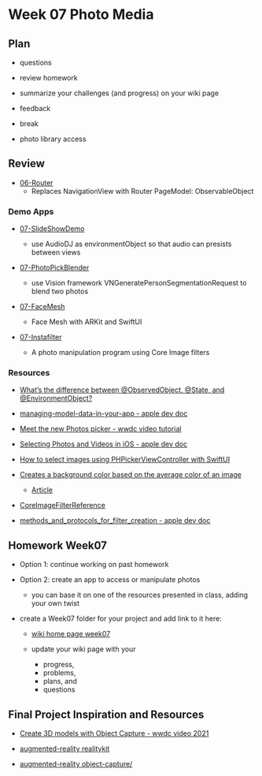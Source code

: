 # Week 07 Photo Media

## Plan

- questions

- review homework

- summarize your challenges (and progress) on your wiki page

- feedback

- break

- photo library access

## Review

- [06-Router](https://github.com/molab-itp/06-Router)
  - Replaces NavigationView with Router PageModel: ObservableObject

### Demo Apps

- [07-SlideShowDemo](https://github.com/molab-itp/07-SlideShowDemo)

  - use AudioDJ as environmentObject so that audio can presists between views

- [07-PhotoPickBlender](https://github.com/molab-itp/07-PhotoPickBlender)

  - use Vision framework VNGeneratePersonSegmentationRequest to blend two photos

- [07-FaceMesh](https://github.com/molab-itp/07-FaceMesh)

  - Face Mesh with ARKit and SwiftUI

- [07-Instafilter](https://github.com/molab-itp/07-Instafilter)
  - A photo manipulation program using Core Image filters
  <!-- - [Hacking with iOS: SwiftUI Edition](https://www.hackingwithswift.com/books/ios-swiftui)
  - [Instafilter article](https://www.hackingwithswift.com/books/ios-swiftui/instafilter-introduction)
  - [source repo](https://github.com/twostraws/HackingWithSwift/tree/main/SwiftUI/project13)
  - uses ImagePicker: UIViewControllerRepresentable to access UIKit PHPickerViewController -->

### Resources

- [What’s the difference between @ObservedObject, @State, and @EnvironmentObject?](https://www.hackingwithswift.com/quick-start/swiftui/whats-the-difference-between-observedobject-state-and-environmentobject)

- [managing-model-data-in-your-app - apple dev doc](https://developer.apple.com/documentation/swiftui/managing-model-data-in-your-app)

- [Meet the new Photos picker - wwdc video tutorial](https://developer.apple.com/videos/play/wwdc2020/10652/)

- [Selecting Photos and Videos in iOS - apple dev doc](https://developer.apple.com/documentation/photokit/selecting_photos_and_videos_in_ios)

- [How to select images using PHPickerViewController with SwiftUI](https://levelup.gitconnected.com/how-to-select-images-using-phpickerviewcontroller-with-swiftui-da8bd3ec3d05)

<!-- - [How to obtain photo data/metadata after being picked in PHPickerViewController?](https://developer.apple.com/forums/thread/654898) -->

- [Creates a background color based on the average color of an image](https://github.com/bbaars/UIImageAverageColor)

  - [Article](https://medium.com/swlh/swiftui-read-the-average-color-of-an-image-c736adb43000)

- [CoreImageFilterReference ](https://developer.apple.com/library/archive/documentation/GraphicsImaging/Reference/CoreImageFilterReference/index.html)

- [methods_and_protocols_for_filter_creation - apple dev doc](https://developer.apple.com/documentation/coreimage/methods_and_protocols_for_filter_creation)

## Homework Week07

- Option 1: continue working on past homework

- Option 2: create an app to access or manipulate photos

  - you can base it on one of the resources presented in class, adding your own twist

- create a Week07 folder for your project and add link to it here:

  - [wiki home page week07](https://github.com/molab-itp/content-2024-09/wiki#week-07-homework)

  - update your wiki page with your
    - progress,
    - problems,
    - plans, and
    - questions

## Final Project Inspiration and Resources

- [Create 3D models with Object Capture - wwdc video 2021](https://developer.apple.com/videos/play/wwdc2021/10076/)

- [augmented-reality realitykit](https://developer.apple.com/augmented-reality/realitykit/)

- [augmented-reality object-capture/](https://developer.apple.com/augmented-reality/object-capture/)
